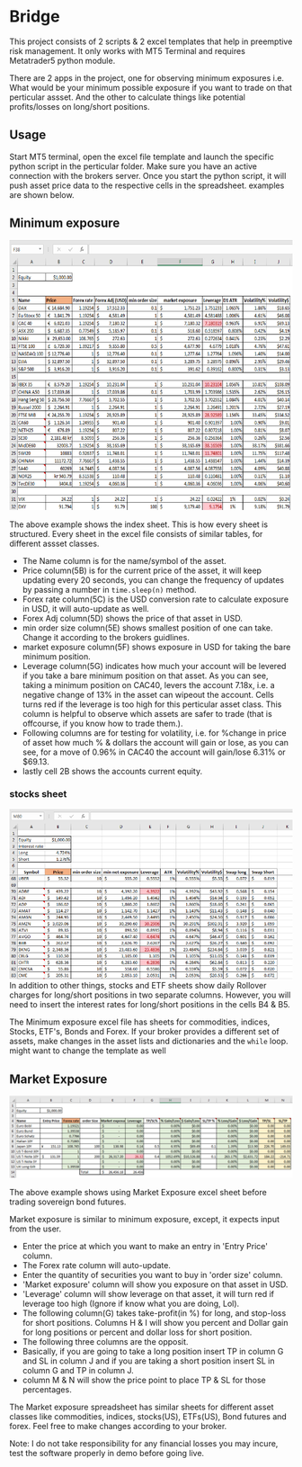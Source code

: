 # Bridge
This project consists of 2 scripts &amp; 2 excel templates that help in preemptive risk management. It only works with MT5 Terminal and requires Metatrader5 python module.

There are 2 apps in the project, one for observing minimum exposures i.e. What would be your minimum possible exposure if you want to trade on that perticular assset. And the other to calculate things like potential profits/losses on long/short positions.

## Usage
Start MT5 terminal, open the excel file template and launch the specific python script in the perticular folder. Make sure you have an active connection with the brokers server. Once you start the python script, it will push asset price data to the respective cells in the spreadsheet. examples are shown below.

## Minimum exposure
<img src="snapshots/min_expo_index.PNG" style="width:720px; height:480px">

The above example shows the index sheet. This is how every sheet is structured. Every sheet in the excel file consists of similar tables, for different assset classes.
  - The Name column is for the name/symbol of the asset. 
  - Price column(5B) is for the current price of the asset, it will keep updating every 20 seconds, you can change the frequency of updates by passing a number in `time.sleep(n)` method.
  - Forex rate column(5C) is the USD conversion rate to calculate exposure in USD, it will auto-update as well. 
  - Forex Adj column(5D) shows the price of that asset in USD.
  - min order size column(5E) shows smallest position of one can take. Change it according to the brokers guidlines.
  - market exposure column(5F) shows exposure in USD for taking the bare minimum position.
  - Leverage column(5G) indicates how much your account will be levered if you take a bare minimum position on that asset. As you can see, taking a minimum position on CAC40, levers the account 7.18x, i.e. a negative change of 13% in the asset can wipeout the account. Cells turns red if the leverage is too high for this perticular asset class. This column is helpful to observe which assets are safer to trade (that is offcourse, if you know how to trade them.).
  - Following columns are for testing for volatility, i.e. for %change in price of asset how much % & dollars the account will gain or lose, as you can see, for a move of 0.96% in CAC40 the account will gain/lose 6.31% or $69.13.
  - lastly cell 2B shows the accounts current equity.

### stocks sheet
<img src="snapshots/min_expo_stocks.PNG">
In addition to other things, stocks and ETF sheets show daily Rollover charges for long/short positions in two separate columns. However, you will need to insert the interest rates for long/short positions in the cells B4 & B5.

The Minimum exposure excel file has sheets for commodities, indices, Stocks, ETF's, Bonds and Forex. If your broker provides a different set of assets,
make changes in the asset lists and dictionaries and the `while` loop. might want to change the template as well

## Market Exposure
<img src="snapshots/Market_Expo_bonds.PNG">

The above example shows using Market Exposure excel sheet before trading sovereign bond futures.

Market exposure is similar to minimum exposure, except, it expects input from the user.
  - Enter the price at which you want to make an entry in 'Entry Price' column.
  - The Forex rate column will auto-update.
  - Enter the quantity of securities you want to buy in 'order size' column.
  - 'Market exposure' column will show you exposure on that asset in USD.
  - 'Leverage' column will show leverage on that asset, it will turn red if leverage too high (Ignore if know what you are doing, Lol).
  - The following column(G) takes take-profit(in %) for long, and stop-loss for short positions. Columns H & I will show you percent and Dollar gain for long positions or percent and dollar loss for short position.
  - The following three columns are the opposit.
  - Basically, if you are going to take a long position insert TP in column G and SL in column J and if you are taking a short position insert SL in column G and TP in column J.
  - column M & N will show the price point to place TP & SL for those percentages.

The Market exposure spreadsheet has similar sheets for different asset classes like commodities, indices, stocks(US), ETFs(US), Bond futures and forex. Feel free to make changes according to your broker.

Note: I do not take responsibility for any financial losses you may incure, test the software properly in demo before going live.
